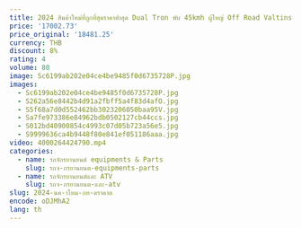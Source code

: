 ```yaml
---
title: 2024 สินค้าใหม่ที่ถูกที่สุดราคาต่ําสุด Dual Tron พับ 45kmh ผู้ใหญ่ Off Road Valtinsu ไฟฟ้าสกู๊ตเตอร์
price: '17002.73'
price_original: '18481.25'
currency: THB
discount: 8%
rating: 4
volume: 80
image: Sc6199ab202e04ce4be9485f0d6735728P.jpg
images:
  - Sc6199ab202e04ce4be9485f0d6735728P.jpg
  - S262a56e8442b4d91a2fbff5a4f83d4afO.jpg
  - S5f68a7d0d552462bb3023206050baa95V.jpg
  - Sa7fe973386e84962bdb0502127cb44ccs.jpg
  - S012bd40900854c4993c07d05b723a56e5.jpg
  - S9999636ca4b9448f80e841ef051186aaa.jpg
video: 4000264424790.mp4
categories:
  - name: รถจักรยานยนต์ equipments & Parts
    slug: รถจ-กรยานยนต-equipments-parts
  - name: รถจักรยานยนต์และ ATV
    slug: รถจ-กรยานยนต-และ-atv
slug: 2024-นค-าใหม-กท-ดราคาต
encode: oDJMhA2
lang: th
---
```

  